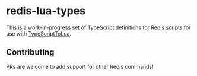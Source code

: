 # redis-lua-types

This is a work-in-progress set of TypeScript definitions for [Redis scripts](https://redis.io/commands/eval) for use with [TypeScriptToLua](https://github.com/TypeScriptToLua/TypeScriptToLua).

## Contributing

PRs are welcome to add support for other Redis commands!
